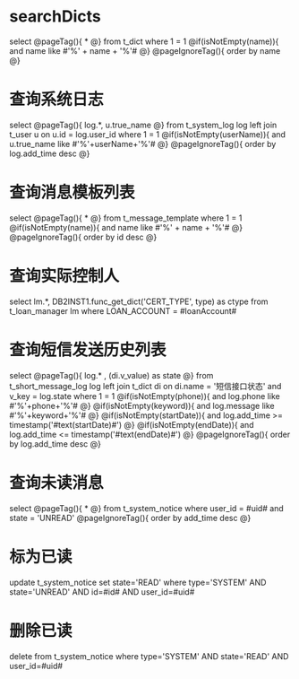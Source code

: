 searchDicts
===
select 
@pageTag(){
* 
@}
from t_dict where 1 = 1
@if(isNotEmpty(name)){
    and name like #'%' + name + '%'#
@}
@pageIgnoreTag(){
    order by name
@}

查询系统日志
===
select 
@pageTag(){
log.*,
u.true_name
@}
from t_system_log log
left join t_user u on u.id = log.user_id
where 1 = 1
@if(isNotEmpty(userName)){
    and u.true_name like #'%'+userName+'%'# 
@}
@pageIgnoreTag(){
    order by log.add_time desc
@}

查询消息模板列表
===
select 
@pageTag(){
*
@}
from t_message_template
where 1 = 1
@if(isNotEmpty(name)){
    and name like #'%' + name + '%'#
@}
@pageIgnoreTag(){
    order by id desc
@}

查询实际控制人
===
select 
lm.*,
DB2INST1.func_get_dict('CERT_TYPE', type) as ctype
from t_loan_manager lm
where LOAN_ACCOUNT = #loanAccount#


查询短信发送历史列表
===
select 
@pageTag(){
log.*
, (di.v_value) as state
@}
from t_short_message_log log
left join t_dict di on di.name = '短信接口状态' and v_key = log.state
where 1 = 1
@if(isNotEmpty(phone)){
    and log.phone like #'%'+phone+'%'#
@}
@if(isNotEmpty(keyword)){
    and log.message like #'%'+keyword+'%'#
@}
@if(isNotEmpty(startDate)){
    and log.add_time >= timestamp('#text(startDate)#')
@}
@if(isNotEmpty(endDate)){
    and log.add_time <= timestamp('#text(endDate)#')
@}
@pageIgnoreTag(){
    order by log.add_time desc
@}

查询未读消息
===
select
@pageTag(){
*
@}
from t_system_notice
where user_id = #uid#
and state = 'UNREAD'
@pageIgnoreTag(){
order by add_time desc
@}

标为已读
===
update t_system_notice set state='READ' 
where type='SYSTEM' AND state='UNREAD' AND id=#id# AND user_id=#uid#


删除已读
===
delete from t_system_notice where type='SYSTEM' AND state='READ' AND user_id=#uid#
